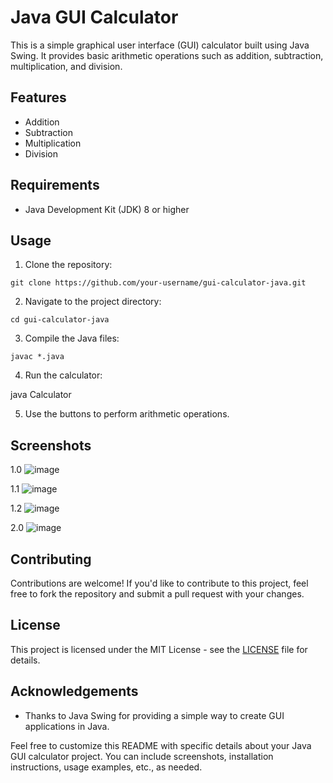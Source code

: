
# Java GUI Calculator

This is a simple graphical user interface (GUI) calculator built using Java Swing. It provides basic arithmetic operations such as addition, subtraction, multiplication, and division.

## Features

- Addition
- Subtraction
- Multiplication
- Division

## Requirements

- Java Development Kit (JDK) 8 or higher

## Usage

1. Clone the repository:

```
git clone https://github.com/your-username/gui-calculator-java.git
```

2. Navigate to the project directory:

```
cd gui-calculator-java
```

3. Compile the Java files:

```
javac *.java
```

4. Run the calculator:


java Calculator


5. Use the buttons to perform arithmetic operations.

## Screenshots

1.0
![image](https://github.com/josephgeorge26/GUI-Calculator-collage-project/assets/62404986/82b6fa3c-cf7b-423a-8a58-022e0aba6806)

1.1
![image](https://github.com/josephgeorge26/GUI-Calculator-collage-project/assets/62404986/9df97ff8-5508-496c-81d2-2273c51d27b4)

1.2
![image](https://github.com/josephgeorge26/GUI-Calculator-collage-project/assets/62404986/feaf1072-f1b9-4345-8cfb-eb3804720c01)

2.0
![image](https://github.com/josephgeorge26/GUI-Calculator-collage-project/assets/62404986/070431c7-b4dc-449c-b30b-2b9ee5db70f4)




## Contributing

Contributions are welcome! If you'd like to contribute to this project, feel free to fork the repository and submit a pull request with your changes.

## License

This project is licensed under the MIT License - see the [LICENSE](LICENSE) file for details.

## Acknowledgements

- Thanks to Java Swing for providing a simple way to create GUI applications in Java.


Feel free to customize this README with specific details about your Java GUI calculator project. You can include screenshots, installation instructions, usage examples, etc., as needed.

